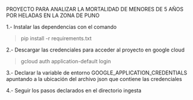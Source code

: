 PROYECTO PARA ANALIZAR LA MORTALIDAD DE MENORES DE 5 AÑOS POR HELADAS EN LA ZONA DE PUNO

1.- Instalar las dependencias con el comando

> pip install -r requirements.txt 

2.- Descargar las credenciales para acceder al proyecto en google cloud

> gcloud auth application-default login

3.- Declarar la variable de entorno GOOGLE_APPLICATION_CREDENTIALS apuntando a la ubicación del archivo json que contiene las credenciales

4.- Seguir los pasos declarados en el directorio ingesta

